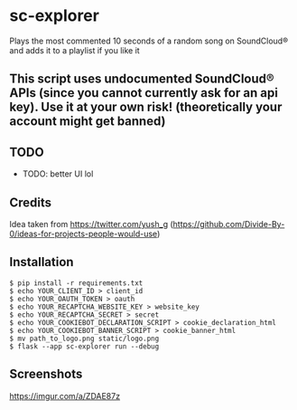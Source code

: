 # sc-explorer
Plays the most commented 10 seconds of a random song on SoundCloud® and adds it to a playlist if you like it

## This script uses undocumented SoundCloud® APIs (since you cannot currently ask for an api key). Use it at your own risk! (theoretically your account might get banned)
## TODO
- TODO: better UI lol

## Credits
Idea taken from https://twitter.com/yush_g (https://github.com/Divide-By-0/ideas-for-projects-people-would-use)

## Installation
```console
$ pip install -r requirements.txt
$ echo YOUR_CLIENT_ID > client_id
$ echo YOUR_OAUTH_TOKEN > oauth
$ echo YOUR_RECAPTCHA_WEBSITE_KEY > website_key
$ echo YOUR_RECAPTCHA_SECRET > secret
$ echo YOUR_COOKIEBOT_DECLARATION_SCRIPT > cookie_declaration_html
$ echo YOUR_COOKIEBOT_BANNER_SCRIPT > cookie_banner_html
$ mv path_to_logo.png static/logo.png
$ flask --app sc-explorer run --debug
```

## Screenshots
https://imgur.com/a/ZDAE87z
